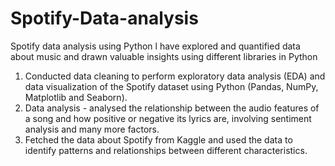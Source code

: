# Spotify-Data-analysis
Spotify data analysis using Python
l have explored and quantified data about music and drawn valuable insights using different libraries in Python

1) Conducted data cleaning to perform exploratory data analysis (EDA) and data visualization of the Spotify dataset using Python (Pandas, NumPy, Matplotlib and Seaborn).
2) Data analysis - analysed the relationship between the audio features of a song and how positive or negative its lyrics are, involving sentiment analysis and many more factors.
3) Fetched the data about Spotify from Kaggle and used the data to identify patterns and relationships between different characteristics. 

